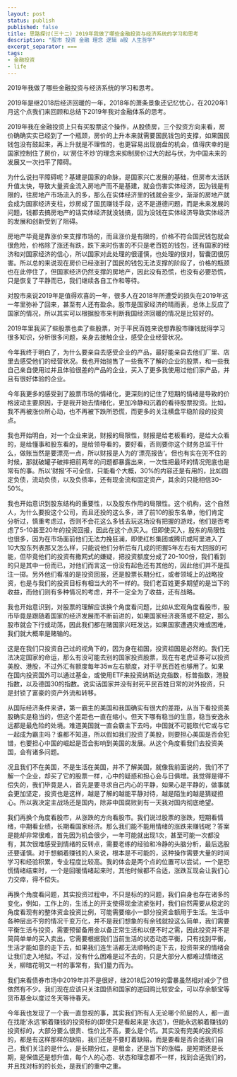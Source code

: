 ```yaml
---
layout: post
status: publish
published: false
title: 思路探讨(三十二) 2019年我做了哪些金融投资与经济系统的学习和思考
description: "股市 投资 金融 理念 逻辑 a股 人生哲学"
excerpt_separator: ===
tags:
- 金融投资
- life
---
```


2019年我做了哪些金融投资与经济系统的学习和思考。

2019年是继2018后经济回暖的一年，2018年的萧条景象还记忆忧心，在2020年1月这个点我们来回顾和总结下2019年我对金融体系的思考。

2019年我在金融投资上只有买股票这个操作，从股债房，三个投资方向来看，房价确确实实已经到了一个瓶颈，房价的上升本来就需要国民钱包的支撑，如果国民钱包没有鼓起来，再上升就是不理性的，也更容易出现崩盘的机会，值得庆幸的是国家控制住了房价，以‘房住不炒’的理念来抑制房价过大的起与伏，为中国未来的发展又一次扫平了障碍。

为什么说扫平障碍呢？基建是国家的命脉，是国家兴亡发展的基础，但房市太活跃升值太快，导致大量资金流入房地产而不是基建，就会伤害实体经济，因为钱是有限的，往房地产市场流入的多，那么在实体经济里的钱就会变少，渐渐的房地产就会成为国家经济支柱，炒房成了国民赚钱手段，这不是道德问题，而是未来发展的问题，钱都去搞房地产的话实体经济就没钱搞，因为没钱在实体经济导致实体经济的发展和创新受到了阻碍。

房地产毕竟是靠涨价来支撑市场的，而且涨价是有限的，价格不符合国民钱包就会很危险，价格除了涨还有跌，跌下来时伤害的不只是老百姓的钱包，还有国家的经济和对国家经济的信心，所以国家对此处理的很谨慎，也处理的很对，智囊团很厉害。所以总的来说现在房价已经涨到了国民的钱包无法支撑的阶段了，价格的瓶颈也在此停住了，但国家经济仍然支撑的房地产，因此没有恐慌，也没有必要恐慌，只是恢复了平静而已，我们继续各自工作和等待。

对股市来说2019年是值得欢喜的一年，很多人在2018年所遭受的损失在2019年这一年里弥补了回来，甚至有人还有盈余。股市是国家经济的晴雨表，总体上反应了国家的情况，所以其实可以根据股市来判断我国经济回暖的情况是比较好的。

2019年里我买了些股票也卖了些股票，对于平民百姓来说想靠股市赚钱就得学习很多知识，分析很多问题，亲身去接触企业，感受企业经营状况。

今年我终于明白了，为什么要亲自去感受企业的产品，最好能亲自去他们厂里、店里去感受他们的经营状况。我也开始抛售了一些我不了解的企业的股票，和一些我自己亲自使用过并且体验很差的产品的企业，买入了更多我使用过他们家产品，并且有很好体验的企业。

今年我更多的感受到了股票市场的情绪化，更深刻的记住了短期的情绪是导致的价格波动主要原因，于是我开始去情绪化，更加冷静和沉着的看待股票投资。比如，我不再被涨价所心动，也不再被下跌所恐慌，而更多的关注横盘平稳阶段的投资点。

我也开始明白，对一个企业来说，财报的局限性，财报是给老板看的，是给大众看的，是给懂事和股东看的，是给领导看的，要好看，否则要你这个财务总监干什么，做账当然是要漂亮一点，所以财报是人为的’漂亮报告‘。但也有实在兜不住的时候，那就破罐子破摔把前两年的问题都暴露出来，一次性把最坏的情况兜底也是常有的事。所以’财报‘不可全信，只能看个大概，30%的内容还是有用的，比如固定负债，流动负债，以及负债率，还有现金流和固定资产，其余的只能相信30-50%。

我也开始意识到股东结构的重要性，以及股东作用的局限性。这个机构，这个自然人，为什么要投这个公司，而且还投的这么多，进了前10的股东名单，他们肯定分析过，慎重考虑过，否则不会花这么多钱去玩这场没有把握的游戏，他们是否考虑了5-10甚至20年的投资回报，因此在这个点买入。但即使买入，股东的局限性也很多，因为在市场面前他们无法力挽狂澜，即使红杉集团或腾讯或阿里进入了10大股东列表那又怎么样，只能说他们分析后有几成的把握5年左右有大回报的可能，但毕竟他们的投资有撒网式的嫌疑，把投资额度分成了20-100份，我们看到的只是其中一份而已，对他们而言这一份没有起色还有其他的，因此他们并不是孤注一掷。另外他们看准的是投资回报，还是股票长期分红，或者领域上的战略投资，也是与我们的投资目标有相当大的不一样的。我们老百姓更多期望的是当下的收益，而他们则有多种情况的考虑，并不一定全为了收益，还有战略。

我也开始意识到，对股票的理解应该换个角度看问题，比如从宏观角度看股市，股市毕竟是跟随着国家的经济发展而不断前进的，如果国家经济衰落或不稳定，那么股市就会下行或动荡，因此我们都在赌国家兴旺发达，如果国家遭遇灾难或困难，我们就大概率是赌输的。

这是在我们只投资自己过的视角下的，因为身在祖国，投资祖国是必然的。我们无法决定国家的命运，那么有没可能去别的国家投资股票，现在有老虎证券可以投资美股、港股，不过外汇有额度每年35w左右额度，对于平民百姓也够用了。如果在国内投资国外可以通过基金，或使用ETF来投资纳斯达克指数，标普指数，港股指数，以及德国30的指数。说实话国家并没有封死平民百姓日常的对外投资，只是封锁了富豪的资产外流和转移。

从国际经济条件来讲，第一霸主的美国和我国确实有很大的差距，从当下看投资美股确实是稳当的，但这个差距也一直在缩小。但天下哪有稳当的生意，稳当安逸永远都是最危险的处境。难道美国就一直会霸主下去吗，中国就不可能取代它或与它一起成为霸主吗？谁都不知道，所以假如我们投资了美股，则要担心美国是否会犯错，也要担心中国的崛起是否会影响到美国的发展。从这个角度看我们去投资美国，会有诸多问题。

况且我们不在美国，不是生活在美国，并不了解美国，就像我前面说的，我们不了解一个企业，却买了它的股票一样，心中的疑惑和担心会与日俱增。我觉得是得不偿失的，我们毕竟是人，首先是要寻求自己内心的平静，如果心是平静的，做事就会更加坚定，投资也是这样，越是了解的越能平静对待，越是陌生的越是猜疑担心。所以我决定主战场还是国内，除非中国腐败到有一天我对国内彻底绝望。

我们再换个角度看股市，从涨跌的方向看股市。我们说过股票的涨跌，短期看情绪，中期看业绩，长期看国家经济。那么我们能不能用情绪的涨跌来赚钱呢？答案是能却非常很难，首先因为机会很少，一年可能就出现1次，甚至可能一次都没有，其次很难感受到情绪的反转点，需要老练的经验和冷静的头脑分析，最后选股还要谨慎。对于想躺着赚钱的人来说，根本是不可能的，这种操作需要大量的时间学习和经验积累，专业程度比较高。我的体会是两个点的位置可以尝试，一个是恐慌情绪结束时，一个是回暖情绪起来时，其他时候都不合适，涨跌互现会让我们心力交瘁，得不偿失。

再换个角度看问题，其实投资过程中，不只是标的的问题，我们自身也存在诸多的变化，例如，工作上的，生活上的开支使得现金流紧张时，我们自然需要从稳定的角度看现有的整体资金投资比例，可能需要缩小一部分投资金额用于生活。生活中各种层出不穷的情况千变万化，并不是我们想象的有余钱就投这么简单，我们需要平衡生活与投资，需要预留备用金以备正常生活和以便不时之需，因此投资并不是简简单单的买入卖出，它需要根据我们当前生活的状态动态平衡，只有找到平衡，生活才能如意的走下去，如果我们连生活都无法顺畅的走下去，投资带来的情绪会让我们走入地狱。不过，没有什么困难是过不去的，只是大部分人都难过情绪这关，柳暗花明又一村的事常有，我们量力而为。

我们来看债券市场中2019年并不是很好，继2018后2019的雷暴虽然相对减少了但依然有不少。我们现在应该只关注国债和国家的逆回购比较安全，可以存余额宝等货币基金以度过冬天等待春天。

今年我也发现了一个我一直忽视的事，其实我们所有人无论哪个阶层的人，都一直在找能’永远‘躺着赚钱的投资标的(即使只是看起来是‘永远‘)，但能永远躺着赚钱的投资标的，大部分要么很贵、性价比不高，要么是个坑。其实没有完美的投资标的，都是有这样那样的缺陷，我们还是不要盯着缺陷，而是要看是否合适我们自己，我们关注的是什么，是长期分红，是租金，还是当下的涨幅，是短期还是长期，是保值还是想升值，每个人的心态、状态和理念都不一样，找到合适我们的，并且找对标的的长处，是我们的重中之重。


